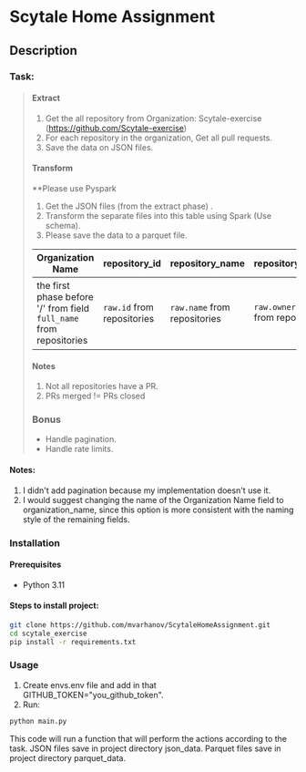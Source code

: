 # Scytale Home Assignment

## Description
### Task:
> #### Extract
> 1. Get the all repository from Organization: Scytale-exercise (https://github.com/Scytale-exercise)
> 2. For each repository in the organization, Get all pull requests.
> 3. Save the data on JSON files.
> #### Transform
> **Please use Pyspark
> 1. Get the JSON files (from the extract phase) .
> 2. Transform the separate files into this table using Spark (Use schema).
> 3. Please save the data to a parquet file.
> 
> 
> | Organization Name            | repository_id            | repository_name            | repository_owner                  | num_prs                               | num_prs_merged                               | merged_at                            | is_compliant                                                                |
> |--------------------------|--------------------------|----------------------------|-----------------------------------|---------------------------------------|----------------------------------------------|--------------------------------------|-----------------------------------------------------------------------------|
> | the first phase before '/' from field `full_name` from repositories | `raw.id` from repositories | `raw.name` from repositories | `raw.owner.login` from repositories | The number of PRs for each repository | The number of Merged PRs for each repository | The last date that a PR was merge in | (`num_prs` == `num_prs_merged`) AND (`repository_owner` contains "scytale") |
> 
> #### Notes
> 1. Not all repositories have a PR.
> 2. PRs merged != PRs closed
> 
> ### Bonus
> - Handle pagination.
> - Handle rate limits.

#### Notes:
1. I didn't add pagination because my implementation doesn't use it.
2. I would suggest changing the name of the Organization Name field to organization_name, since this option is more consistent with the naming style of the remaining fields.

### Installation
#### Prerequisites
* Python 3.11

#### Steps to install project:

```bash
git clone https://github.com/mvarhanov/ScytaleHomeAssignment.git
cd scytale_exercise
pip install -r requirements.txt
```

### Usage
1. Create envs.env file and add in that GITHUB_TOKEN="you_github_token".
2. Run:
```bash
python main.py
```

 This code will run a function that will perform the actions according to the task. JSON files save in project directory json_data. Parquet files save in project directory parquet_data.